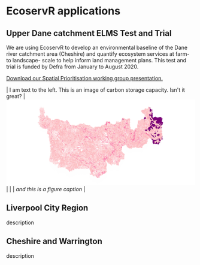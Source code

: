 # EcoservR applications



## Upper Dane catchment ELMS Test and Trial

We are using EcoservR to develop an environmental baseline of the Dane river catchment area (Cheshire) and quantify ecosystem services at farm- to landscape- scale to help inform land management plans. This test and trial is funded by Defra from January to August 2020. 

<a href="/files/Angers-Blondin_and_Bowe_LJMU_spatial_prio_working_group.pdf" download = "download" style = "downloadbutton">Download our Spatial Prioritisation working group presentation.</a>

| I am text to the left. This is an image of carbon storage capacity. Isn't it great?  | ![services](img/ecoservRservices.png#right) |
|  | *and this is a figure caption* |

  

## Liverpool City Region

description


## Cheshire and Warrington

description
